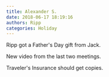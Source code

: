 ```yaml
---
title: Alexander S.
date: 2018-06-17 18:19:16
authors: Ripp
categories: Holiday
---
```


 Ripp got a Father's Day gift from Jack.

New video from the last two meetings.

Traveler's Insurance should get copies.